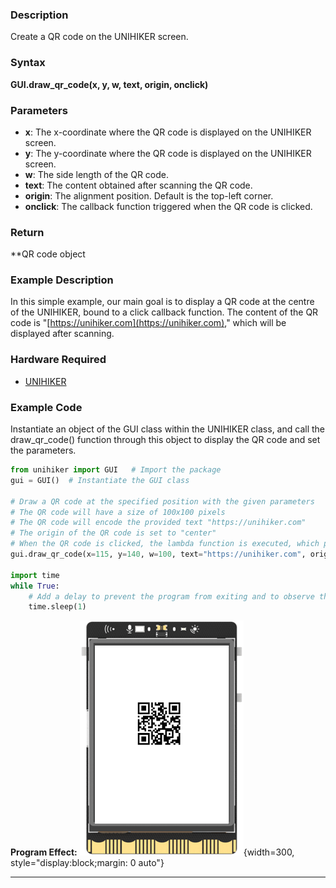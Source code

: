 ### **Description**
Create a QR code on the UNIHIKER screen.

### **Syntax**
**GUI.draw_qr_code(x, y, w, text, origin, onclick)**
### **Parameters**
- **x**:  The x-coordinate where the QR code is displayed on the UNIHIKER screen.  
- **y**:  The y-coordinate where the QR code is displayed on the UNIHIKER screen.  
- **w**:  The side length of the QR code.  
- **text**:  The content obtained after scanning the QR code.  
- **origin**:  The alignment position. Default is the top-left corner. 
- **onclick**:  The callback function triggered when the QR code is clicked.  
### **Return**
**QR code object
### **Example Description**
In this simple example, our main goal is to display a QR code at the centre of the UNIHIKER, bound to a click callback function. The content of the QR code is "[https://unihiker.com](https://unihiker.com)," which will be displayed after scanning.
### **Hardware Required**

- [UNIHIKER](https://www.dfrobot.com/product-2691.html)  

### **Example Code**
Instantiate an object of the GUI class within the UNIHIKER class, and call the draw_qr_code() function through this object to display the QR code and set the parameters.  

```python
from unihiker import GUI   # Import the package
gui = GUI()  # Instantiate the GUI class

# Draw a QR code at the specified position with the given parameters
# The QR code will have a size of 100x100 pixels
# The QR code will encode the provided text "https://unihiker.com"
# The origin of the QR code is set to "center"
# When the QR code is clicked, the lambda function is executed, which prints "qr clicked" to the console
gui.draw_qr_code(x=115, y=140, w=100, text="https://unihiker.com", origin="center", onclick=lambda: print("qr clicked"))

import time
while True:
    # Add a delay to prevent the program from exiting and to observe the effects
    time.sleep(1)

```  

**Program Effect:**
![image.png](img/7.draw_qr_code()/1718941218661-d7460bb9-46c3-41d1-9e1f-70dca2c4a75e.png){width=300, style="display:block;margin: 0 auto"}  

---  


